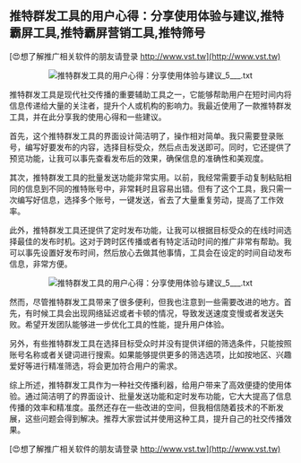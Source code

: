 ## **推特群发工具的用户心得：分享使用体验与建议,推特霸屏工具,推特霸屏营销工具,推特筛号**

[😍想了解推广相关软件的朋友请登录 http://www.vst.tw](http://www.vst.tw)

 <center><img src="https://vst.tw/MP4/tuiguang/png/3.png" alt="推特群发工具的用户心得：分享使用体验与建议_5___.txt"></center>

推特群发工具是现代社交传播的重要辅助工具之一，它能够帮助用户在短时间内将信息传递给大量的关注者，提升个人或机构的影响力。我最近使用了一款推特群发工具，并在此分享我的使用心得和一些建议。

首先，这个推特群发工具的界面设计简洁明了，操作相对简单。我只需要登录账号，编写好要发布的内容，选择目标受众，然后点击发送即可。同时，它还提供了预览功能，让我可以事先查看发布后的效果，确保信息的准确性和美观度。

其次，推特群发工具的批量发送功能非常实用。以前，我经常需要手动复制粘贴相同的信息到不同的推特账号中，非常耗时且容易出错。但有了这个工具，我只需一次编写好信息，选择多个账号，一键发送，省去了大量重复劳动，提高了工作效率。

此外，推特群发工具还提供了定时发布功能，让我可以根据目标受众的在线时间选择最佳的发布时机。这对于跨时区传播或者有特定活动时间的推广非常有帮助。我可以事先设置好发布时间，然后放心去做其他事情，工具会在设定的时间自动发布信息，非常方便。

 <center><img src="https://vst.tw/MP4/tuiguang/png/7.png" alt="推特群发工具的用户心得：分享使用体验与建议_5___.txt"></center>

然而，尽管推特群发工具带来了很多便利，但我也注意到一些需要改进的地方。首先，有时候工具会出现网络延迟或者卡顿的情况，导致发送速度变慢或者发送失败。希望开发团队能够进一步优化工具的性能，提升用户体验。

另外，有些推特群发工具在选择目标受众时并没有提供详细的筛选条件，只能按照账号名称或者关键词进行搜索。如果能够提供更多的筛选选项，比如按地区、兴趣爱好等进行精准筛选，将会更加符合用户的需求。

综上所述，推特群发工具作为一种社交传播利器，给用户带来了高效便捷的使用体验。通过简洁明了的界面设计、批量发送功能和定时发布功能，它大大提高了信息传播的效率和精准度。虽然还存在一些改进的空间，但我相信随着技术的不断发展，这些问题会得到解决。推荐大家尝试并使用这种工具，提升自己的社交传播效果。

[😍想了解推广相关软件的朋友请登录 http://www.vst.tw](http://www.vst.tw)



